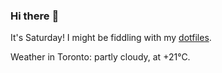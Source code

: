 ### Hi there :wave:

It's Saturday! I might be fiddling with my [dotfiles](https://github.com/bewuethr/dotfiles).

Weather in Toronto: partly cloudy, at +21°C.
